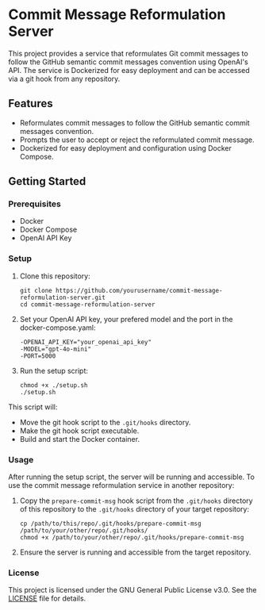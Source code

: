 # Commit Message Reformulation Server

This project provides a service that reformulates Git commit messages to follow the GitHub semantic commit messages convention using OpenAI's API. The service is Dockerized for easy deployment and can be accessed via a git hook from any repository.

## Features

- Reformulates commit messages to follow the GitHub semantic commit messages convention.
- Prompts the user to accept or reject the reformulated commit message.
- Dockerized for easy deployment and configuration using Docker Compose.

## Getting Started

### Prerequisites

- Docker
- Docker Compose
- OpenAI API Key

### Setup

1. Clone this repository:

   ```
   git clone https://github.com/yourusername/commit-message-reformulation-server.git
   cd commit-message-reformulation-server
   ```

2. Set your OpenAI API key, your prefered model and the port in the docker-compose.yaml:

   ```
   -OPENAI_API_KEY="your_openai_api_key"
   -MODEL="gpt-4o-mini"
   -PORT=5000
   ```

3. Run the setup script:

   ```
   chmod +x ./setup.sh
   ./setup.sh
   ```

This script will:

- Move the git hook script to the `.git/hooks` directory.
- Make the git hook script executable.
- Build and start the Docker container.

### Usage

After running the setup script, the server will be running and accessible. To use the commit message reformulation service in another repository:

1. Copy the `prepare-commit-msg` hook script from the `.git/hooks` directory of this repository to the `.git/hooks` directory of your target repository:

   ```
   cp /path/to/this/repo/.git/hooks/prepare-commit-msg /path/to/your/other/repo/.git/hooks/
   chmod +x /path/to/your/other/repo/.git/hooks/prepare-commit-msg
   ```

2. Ensure the server is running and accessible from the target repository.

### License

This project is licensed under the GNU General Public License v3.0. See the [LICENSE](LICENSE) file for details.
